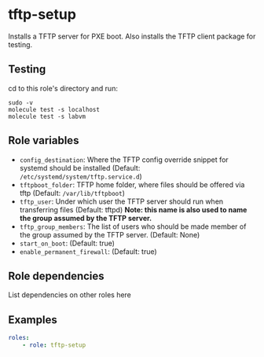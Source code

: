 # tftp-setup

Installs a TFTP server for PXE boot. Also installs the TFTP client package for testing.

## Testing ##
cd to this role's directory and run:
```
sudo -v
molecule test -s localhost
molecule test -s labvm
```

## Role variables ##

- `config_destination`: Where the TFTP config override snippet for systemd should be installed (Default: `/etc/systemd/system/tftp.service.d`)
- `tftpboot_folder`: TFTP home folder, where files should be offered via tftp (Default: `/var/lib/tftpboot`)
- `tftp_user`: Under which user the TFTP server should run when transferring files (Default: tftpd) __Note: this name is also used to name the group assumed by the TFTP server.__
- `tftp_group_members`: The list of users who should be made member of the group assumed by the TFTP server. (Default: None)
- `start_on_boot`: (Default: true)
- `enable_permanent_firewall`: (Default: true)

## Role dependencies ##

List dependencies on other roles here

## Examples ##

```yaml
roles:
    - role: tftp-setup
```
